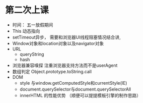 第二次上课
=========

+ 时间： 五一放假期间
+ This 动态指向 
+ setTimeout异步， 需要和浏览器UI线程阻塞情况结合讲, 
+ Window对象和location对象以及navigator对象
+ URL
    - queryString
    - hash
+ 浏览器兼容嗅探 注重浏览器支持方法而不是userAgent
+ 数组判定 Object.prototype.toString.call
+ DOM
    - style 与window.getComputedStyle和currentStyle(IE)
    - document.querySelector与document.querySelectorAll
    - innerHTML 的性能优势 （顺便可以提提模板引擎的制作思路）




    